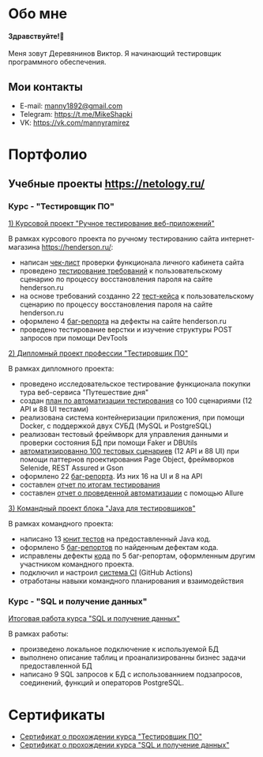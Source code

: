 # Обо мне
#### Здравствуйте!👋
Меня зовут Деревянинов Виктор. Я начинающий тестировщик программного обеспечения.

## Мои контакты
- E-mail: manny1892@gmail.com
- Telegram: https://t.me/MikeShapki
- VK: https://vk.com/mannyramirez

# Портфолио
## Учебные проекты https://netology.ru/
### Курс - "Тестировщик ПО"

[1) Курсовой проект "Ручное тестирование веб-приложений"](https://docs.google.com/spreadsheets/d/1kBK8dHSDg1nze-iYaehJ8vMSS1tQaI4_A1JJ2xK3VQs/edit?usp=sharing)

В рамках курсового проекта по ручному тестированию сайта интернет-магазина https://henderson.ru/:
- написан [чек-лист](https://docs.google.com/spreadsheets/d/1TznrKMXzDyLx6_KCxiOztL0qFBdjugDTM-IEcM5tvfE/edit?usp=sharing) проверки функционала личного кабинета сайта 
- проведено [тестирование требований](https://docs.google.com/document/d/1Aolp1ogBMOXkeGBtWuEZVoBJo40Kh9xSrOMmSSvzHIs/edit?usp=sharing) к пользовательскому сценарию по процессу восстановления пароля на сайте henderson.ru
- на основе требований созданно 22 [тест-кейса](https://docs.google.com/spreadsheets/d/1HujRaajAZ-g3LLCNG0rfx5qXdabTG1MC0wSFXkAqFwo/edit?usp=sharing) к пользовательскому сценарию по процессу восстановления пароля на сайте henderson.ru
- оформлено 4 [баг-репорта](https://docs.google.com/spreadsheets/d/1wh28eB16iIIaaW6DRm1MqUh0PJkmNzwblpkX_amMYBc/edit?usp=sharing) на дефекты на сайте henderson.ru
- проведено тестирование верстки и изучение структуры POST запросов при помощи DevTools

[2) Дипломный проект профессии "Тестировщик ПО"](https://github.com/manny1892/QADiplomWork)

В рамках дипломного проекта:

- проведено исследовательское тестирование функционала покупки тура веб-сервиса "Путешествие дня"
- создан [план по автоматизации тестирования](https://github.com/manny1892/QADiplomWork/blob/master/Plan.md) со 100 сценариями (12 API и 88 UI тестами)
- реализована система контейнеризации приложения, при помощи Docker, с поддержкой двух СУБД (MySQL и PostgreSQL)
- реализован тестовый фреймворк для управления данными и проверки состояния БД при помощи Faker и DBUtils
- [автоматизированно 100 тестовых сценариев](https://github.com/manny1892/QADiplomWork/tree/master/src/test/java/test) (12 API и 88 UI) при помощи паттернов проектирования Page Object, фреймворков Selenide, REST Assured и Gson
- оформлено 22 [баг-репорта](https://github.com/manny1892/QADiplomWork/issues). Из них 16 на UI и 8 на API
- составлен [отчет по итогам тестирования](https://github.com/manny1892/QADiplomWork/blob/master/TestReport.md)
- составлен [отчет о проведенной автоматизации](https://github.com/manny1892/QADiplomWork/blob/master/Summary.md) с помощью Allure

[3) Командный проект блока "Java для тестировщиков"](https://github.com/manny1892/TeamProject)

В рамках командного проекта:

- написано 13 [юнит тестов](https://github.com/manny1892/TeamProject/blob/main/src/test/java/ru/netology/GameStoreTest.java) на предоставленный Java код.
- оформлено 5 [баг-репортов](https://github.com/manny1892/TeamProject/issues?q=is%3Aissue+is%3Aclosed) по найденным дефектам кода.
- исправлены дефекты [кода](https://github.com/manny1892/TeamProject/blob/main/src/main/java/ru/netology/Player.java) по 5 баг-репортам, оформленным другим участником командного проекта.
- подключил и настроил [система CI](https://github.com/manny1892/TeamProject/actions) (GitHub Actions)
- отработаны навыки командного планирования и взаимодействия

### Курс - "SQL и получение данных"

[Итоговая работа курса "SQL и получение данных"](https://docs.google.com/document/d/1t1i98jEF4Wq1eeH_dHoRo19iQ6Hp17jYnzzC7GzxnA4/edit)

В рамках работы:

- произведено локальное подключение к используемой БД
- выполнено описание таблиц и проанализированны бизнес задачи предоставленной БД 
- написано 9 SQL запросов к БД с использованнием подзапросов, соединений, функций и операторов PostgreSQL.

# Сертификаты
- [Сертификат о прохождении курса "Тестировщик ПО"](https://netology.ru/backend/api/user/programs/25337/pdf_certificate)
- [Сертификат о прохождении курса "SQL и получение данных"](https://netology.ru/backend/api/user/programs/24441/pdf_certificate)



<!--
**manny1892/manny1892** is a ✨ _special_ ✨ repository because its `README.md` (this file) appears on your GitHub profile.

Here are some ideas to get you started:

- 🔭 I’m currently working on ...
- 🌱 I’m currently learning ...
- 👯 I’m looking to collaborate on ...
- 🤔 I’m looking for help with ...
- 💬 Ask me about ...
- 📫 How to reach me: ...
- 😄 Pronouns: ...
- ⚡ Fun fact: ...
-->
